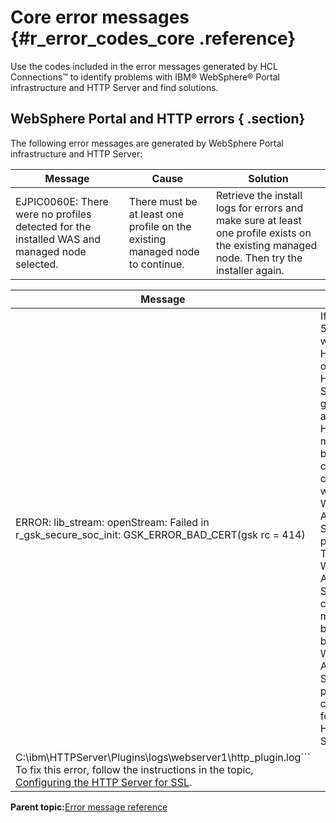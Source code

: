# Core error messages {#r_error_codes_core .reference}

Use the codes included in the error messages generated by HCL Connections™ to identify problems with IBM® WebSphere® Portal infrastructure and HTTP Server and find solutions.

## WebSphere Portal and HTTP errors { .section}

The following error messages are generated by WebSphere Portal infrastructure and HTTP Server:

|Message|Cause|Solution|
|-------|-----|--------|
|EJPIC0060E: There were no profiles detected for the installed WAS and managed node selected.|There must be at least one profile on the existing managed node to continue.|Retrieve the install logs for errors and make sure at least one profile exists on the existing managed node. Then try the installer again.|

|Message|Cause|Solution|
|-------|-----|--------|
|ERROR: lib\_stream: openStream: Failed in r\_gsk\_secure\_soc\_init: GSK\_ERROR\_BAD\_CERT\(gsk rc = 414\)|If you see a 500 error when using HTTPS over the HTTP Server to get to an application, HTTPS might not be configured correctly with the WebSphere Application Server plug-in. The WebSphere Application Server SSL certificate might not be trusted by the WebSphere Application Server plug-in configured for the HTTP Server.|If this error occurs, check both your HTTP Server and WebSphere Application Server logs to see if there is a GSK\_ERROR. If the logs do not contain errors, examine the plug-in logs located in the following directory:```
C:\ibm\HTTPServer\Plugins\logs\webserver1\http_plugin.log``` <br> To fix this error, follow the instructions in the topic, [Configuring the HTTP Server for SSL](../install/c_add_ihs_over.md).|

**Parent topic:**[Error message reference](../troubleshoot/c_error_codes.md)

